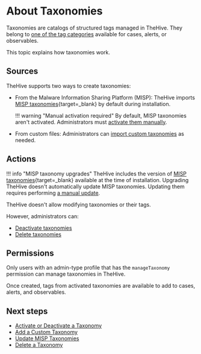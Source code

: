 # About Taxonomies

Taxonomies are catalogs of structured tags managed in TheHive. They belong to [one of the tag categories](../../user-guides/analyst-corner/cases/tags/about-tags.md) available for cases, alerts, or observables.

This topic explains how taxonomies work.

## Sources

TheHive supports two ways to create taxonomies:

* From the Malware Information Sharing Platform (MISP): TheHive imports [MISP taxonomies](https://github.com/MISP/misp-taxonomies){target=_blank} by default during installation.

    !!! warning "Manual activation required"
        By default, MISP taxonomies aren't activated. Administrators must [activate them manually](activate-deactivate-a-taxonomy.md).

* From custom files: Administrators can [import custom taxonomies](add-a-custom-taxonomy.md) as needed.

## Actions

!!! info "MISP taxonomy upgrades"
    TheHive includes the version of [MISP taxonomies](https://www.misp-project.org/taxonomies.html){target=_blank} available at the time of installation. Upgrading TheHive doesn't automatically update MISP taxonomies. Updating them requires performing [a manual update](update-misp-taxonomies.md).

TheHive doesn't allow modifying taxonomies or their tags. 

However, administrators can:

* [Deactivate taxonomies](activate-deactivate-a-taxonomy.md)
* [Delete taxonomies](delete-a-taxonomy.md)

## Permissions

Only users with an admin-type profile that has the `manageTaxonomy` permission can manage taxonomies in TheHive.

Once created, tags from activated taxonomies are available to add to cases, alerts, and observables.

<h2>Next steps</h2>

* [Activate or Deactivate a Taxonomy](activate-deactivate-a-taxonomy.md)
* [Add a Custom Taxonomy](add-a-custom-taxonomy.md)
* [Update MISP Taxonomies](update-misp-taxonomies.md)
* [Delete a Taxonomy](delete-a-taxonomy.md)